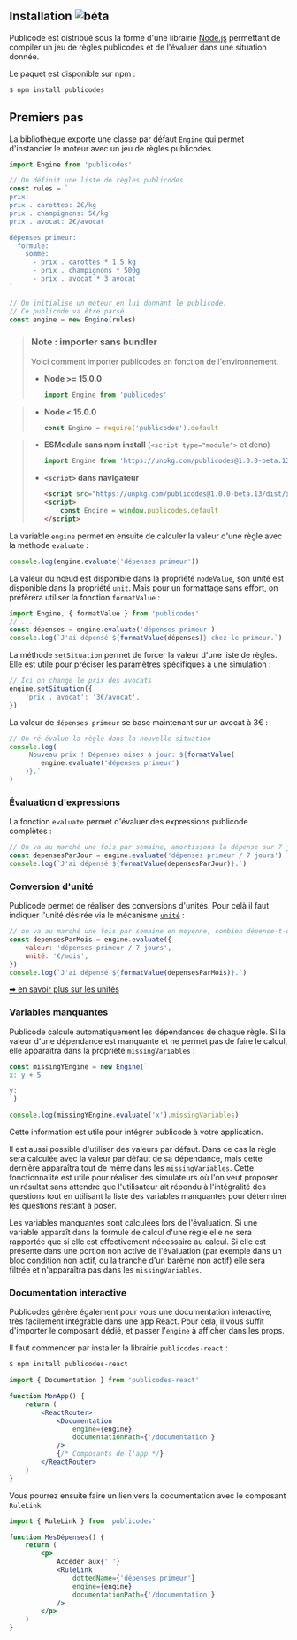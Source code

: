 ## Installation ![béta](https://img.shields.io/badge/-beta-blue)

Publicode est distribué sous la forme d'une librairie
[Node.js](https://nodejs.org/fr/) permettant de compiler un jeu de règles
publicodes et de l'évaluer dans une situation donnée.

Le paquet est disponible sur npm :

```sh
$ npm install publicodes
```

## Premiers pas

La bibliothèque exporte une classe par défaut `Engine` qui permet d'instancier le moteur avec un
jeu de règles publicodes.

```js
import Engine from 'publicodes'

// On définit une liste de règles publicodes
const rules = `
prix:
prix . carottes: 2€/kg
prix . champignons: 5€/kg
prix . avocat: 2€/avocat

dépenses primeur:
  formule: 
    somme:
      - prix . carottes * 1.5 kg
      - prix . champignons * 500g
      - prix . avocat * 3 avocat
`

// On initialise un moteur en lui donnant le publicode.
// Ce publicode va être parsé
const engine = new Engine(rules)
```

> ### Note : importer sans bundler
>
> Voici comment importer publicodes en fonction de l'environnement.
>
> -   **Node >= 15.0.0**
>     ```js
>     import Engine from 'publicodes'
>     ```

> -   **Node < 15.0.0**
>
>     ```js
>     const Engine = require('publicodes').default
>     ```

> -   **ESModule sans npm install** (`<script type="module">` et deno)
>     ```js
>     import Engine from 'https://unpkg.com/publicodes@1.0.0-beta.13/esm/index.min.js'
>     ```
> -   **`<script>` dans navigateur**
>     ```html
>     <script src="https://unpkg.com/publicodes@1.0.0-beta.13/dist/index.min.js"></script>
>     <script>
>         const Engine = window.publicodes.default
>     </script>
>     ```

La variable `engine` permet en ensuite de calculer la valeur d'une règle avec la
méthode `evaluate` :

```js
console.log(engine.evaluate('dépenses primeur'))
```

La valeur du nœud est disponible dans la propriété `nodeValue`, son
unité est disponible dans la propriété `unit`. Mais pour un formattage sans
effort, on préfèrera utiliser la fonction `formatValue` :

```js
import Engine, { formatValue } from 'publicodes'
// ...
const dépenses = engine.evaluate('dépenses primeur')
console.log(`J'ai dépensé ${formatValue(dépenses)} chez le primeur.`)
```

La méthode `setSituation` permet de forcer la valeur d'une liste de règles. Elle
est utile pour préciser les paramètres spécifiques à une simulation :

```js
// Ici on change le prix des avocats
engine.setSituation({
    'prix . avocat': '3€/avocat',
})
```

La valeur de `dépenses primeur` se base maintenant sur un avocat à 3€ :

```js
// On ré-évalue la règle dans la nouvelle situation
console.log(
    `Nouveau prix ! Dépenses mises à jour: ${formatValue(
        engine.evaluate('dépenses primeur')
    )}.`
)
```

### Évaluation d'expressions

La fonction `evaluate` permet d'évaluer des expressions publicode complètes :

```js
// On va au marché une fois par semaine, amortissons la dépense sur 7 jours
const depensesParJour = engine.evaluate('dépenses primeur / 7 jours')
console.log(`J'ai dépensé ${formatValue(depensesParJour)}.`)
```

### Conversion d'unité

Publicode permet de réaliser des conversions d'unités. Pour celà il faut
indiquer l'unité désirée via le mécanisme [`unité`](https://publi.codes/documentation/mécanismes#unité) :

```js
// on va au marché une fois par semaine en moyenne, combien dépense-t-on par mois ?
const depensesParMois = engine.evaluate({
    valeur: 'dépenses primeur / 7 jours',
    unité: '€/mois',
})
console.log(`J'ai dépensé ${formatValue(depensesParMois)}.`)
```

[➡ en savoir plus sur les unités](https://publi.codes/documentation/principes-de-base#unités)

### Variables manquantes

Publicode calcule automatiquement les dépendances de chaque règle. Si la
valeur d'une dépendance est manquante et ne permet pas de faire le calcul, elle
apparaîtra dans la propriété `missingVariables` :

```js
const missingYEngine = new Engine(`
x: y + 5

y:
`)

console.log(missingYEngine.evaluate('x').missingVariables)
```

Cette information est utile pour intégrer publicode à votre application.

Il est aussi possible d'utiliser des valeurs par défaut. Dans ce cas la règle
sera calculée avec la valeur par défaut de sa dépendance, mais cette dernière
apparaîtra tout de même dans les `missingVariables`. Cette fonctionnalité est
utile pour réaliser des simulateurs où l'on veut proposer un résultat sans
attendre que l'utilisateur ait répondu à l'intégralité des questions tout en
utilisant la liste des variables manquantes pour déterminer les questions
restant à poser.

Les variables manquantes sont calculées lors de l'évaluation. Si une variable
apparaît dans la formule de calcul d'une règle elle ne sera rapportée que si
elle est effectivement nécessaire au calcul. Si elle est présente dans une
portion non active de l'évaluation (par exemple dans un bloc condition non
actif, ou la tranche d'un barème non actif) elle sera filtrée et n'apparaîtra
pas dans les `missingVariables`.

### Documentation interactive

Publicodes génère également pour vous une documentation interactive, très
facilement intégrable dans une app React. Pour cela, il vous suffit d'importer
le composant dédié, et passer l'`engine` à afficher dans les props.

Il faut commencer par installer la librairie `publicodes-react` :

```sh
$ npm install publicodes-react
```

```jsx
import { Documentation } from 'publicodes-react'

function MonApp() {
    return (
        <ReactRouter>
            <Documentation
                engine={engine}
                documentationPath={'/documentation'}
            />
            {/* Composants de l'app */}
        </ReactRouter>
    )
}
```

Vous pourrez ensuite faire un lien vers la documentation avec le composant
`RuleLink`.

```jsx
import { RuleLink } from 'publicodes'

function MesDépenses() {
    return (
        <p>
            Accéder aux{' '}
            <RuleLink
                dottedName={'dépenses primeur'}
                engine={engine}
                documentationPath={'/documentation'}
            />
        </p>
    )
}
```

